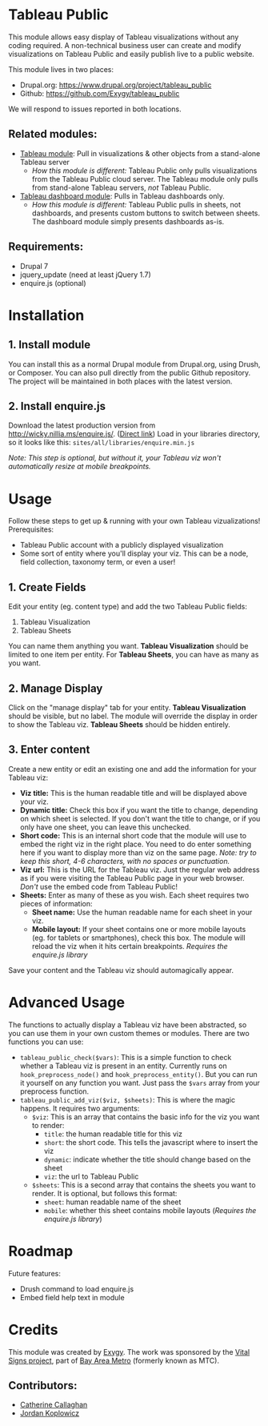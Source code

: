 # Tableau Public

This module allows easy display of Tableau visualizations without any coding required. A non-technical business user can create and modify visualizations on Tableau Public and easily publish live to a public website.

This module lives in two places:

- Drupal.org: https://www.drupal.org/project/tableau_public
- Github: https://github.com/Exygy/tableau_public

We will respond to issues reported in both locations.

## Related modules:

- [Tableau module](https://www.drupal.org/project/tableau): Pull in visualizations & other objects from a stand-alone Tableau server
  - *How this module is different:* Tableau Public only pulls visualizations from the Tableau Public cloud server.  The Tableau module only pulls from stand-alone Tableau servers, *not* Tableau Public.
- [Tableau dashboard module](https://www.drupal.org/project/tableau_dashboard): Pulls in Tableau dashboards only.
  - *How this module is different:* Tableau Public pulls in sheets, not dashboards, and presents custom buttons to switch between sheets.  The dashboard module simply presents dashboards as-is. 
  
## Requirements:

- Drupal 7
- jquery_update (need at least jQuery 1.7)
- enquire.js (optional)
  
# Installation

## 1. Install module

You can install this as a normal Drupal module from Drupal.org, using Drush, or Composer.  You can also pull directly from the public Github repository.  The project will be maintained in both places with the latest version.

## 2. Install enquire.js

Download the latest production version from http://wicky.nillia.ms/enquire.js/.  ([Direct link](https://github.com/WickyNilliams/enquire.js/raw/master/dist/enquire.min.js))  Load in your libraries directory, so it looks like this: `sites/all/libraries/enquire.min.js`

*Note: This step is optional, but without it, your Tableau viz won't automatically resize at mobile breakpoints.*

# Usage

Follow these steps to get up & running with your own Tableau vizualizations!  Prerequisites:
- Tableau Public account with a publicly displayed visualization
- Some sort of entity where you'll display your viz.  This can be a node, field collection, taxonomy term, or even a user!

## 1. Create Fields

Edit your entity (eg. content type) and add the two Tableau Public fields:
1. Tableau Visualization
2. Tableau Sheets

You can name them anything you want.  **Tableau Visualization** should be limited to one item per entity.  For **Tableau Sheets**, you can have as many as you want.

## 2. Manage Display

Click on the "manage display" tab for your entity.  **Tableau Visualization** should be visible, but no label.  The module will override the display in order to show the Tableau viz.  **Tableau Sheets** should be hidden entirely.

## 3. Enter content

Create a new entity or edit an existing one and add the information for your Tableau viz:
- **Viz title:** This is the human readable title and will be displayed above your viz.
- **Dynamic title:** Check this box if you want the title to change, depending on which sheet is selected.  If you don't want the title to change, or if you only have one sheet, you can leave this unchecked.
- **Short code:** This is an internal short code that the module will use to embed the right viz in the right place.  You need to do enter something here if you want to display more than viz on the same page.  *Note: try to keep this short, 4-6 characters, with no spaces or punctuation.*
- **Viz url:** This is the URL for the Tableau viz.  Just the regular web address as if you were visiting the Tableau Public page in your web browser.  *Don't* use the embed code from Tableau Public!
- **Sheets:** Enter as many of these as you wish.  Each sheet requires two pieces of information:
  - **Sheet name:** Use the human readable name for each sheet in your viz.
  - **Mobile layout:** If your sheet contains one or more mobile layouts (eg. for tablets or smartphones), check this box.  The module will reload the viz when it hits certain breakpoints.  *Requires the enquire.js library*  
  
Save your content and the Tableau viz should automagically appear.

# Advanced Usage

The functions to actually display a Tableau viz have been abstracted, so you can use them in your own custom themes or modules.  There are two functions you can use:
- `tableau_public_check($vars)`: This is a simple function to check whether a Tableau viz is present in an entity.  Currently runs on `hook_preprocess_node()` and `hook_preprocess_entity()`.  But you can run it yourself on any function you want.  Just pass the `$vars` array from your preprocess function.
- `tableau_public_add_viz($viz, $sheets)`: This is where the magic happens.  It requires two arguments:
  - `$viz`: This is an array that contains the basic info for the viz you want to render:
    - `title`: the human readable title for this viz
    - `short`: the short code.  This tells the javascript where to insert the viz
    - `dynamic`: indicate whether the title should change based on the sheet
    - `viz`: the url to Tableau Public
  - `$sheets`: This is a second array that contains the sheets you want to render.  It is optional, but follows this format:
    - `sheet`: human readable name of the sheet
    - `mobile`: whether this sheet contains mobile layouts (*Requires the enquire.js library*)

  
# Roadmap

Future features:
- Drush command to load enquire.js
- Embed field help text in module

# Credits

This module was created by [Exygy](exygy.com).  The work was sponsored by the [Vital Signs project](http://www.vitalsigns.mtc.ca.gov/), part of [Bay Area Metro](https://mtc.ca.gov/) (formerly known as MTC).

## Contributors:

- [Catherine Callaghan](https://github.com/callaghanc)
- [Jordan Koplowicz](https://github.com/koppieesq)